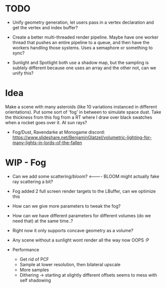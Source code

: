 # TODO

- Unify geometry generation, let users pass in a vertex declaration and get the vertex and index buffer?

- Create a better multi-threaded render pipeline. Maybe have one worker thread that pushes an entire pipeline to a queue, and then have the workers handling those systems. Uses a semaphore or something to sync? 

- Sunlight and Spotlight both use a shadow map, but the sampling is subtely different because one uses an array and the other not, can we unify this?

# Idea

Make a scene with many asteroids (like 10 variations instanced in different orientations). Put some sort of 'fog' in between to simulate space dust. Take the thickness from this fog from a RT where I draw over black swatches when a rocket goes over it. At sun rays?


- Fog/Dust, Ravendarke at Monogame discord: https://www.slideshare.net/BenjaminGlatzel/volumetric-lighting-for-many-lights-in-lords-of-the-fallen


# WIP - Fog
- Can we add some scattering/*bloom*? <---- BLOOM might actually fake ray scattering a bit?

- Fog added 2 full screen render targets to the LBuffer, can we optimize this
- How can we give more parameters to tweak the fog?
- How can we have different parameters for different volumes (do we need that) at the same time..?
- Right now it only supports concave geometry as a volume?


- Any scene without a sunlight wont render all the way now OOPS :P

- Performance
    - Get rid of PCF
    - Sample at lower resolution, then bilateral upscale
    - More samples
    - Dithering -> starting at slightly different offsets seems to mess with self shadowing
    
